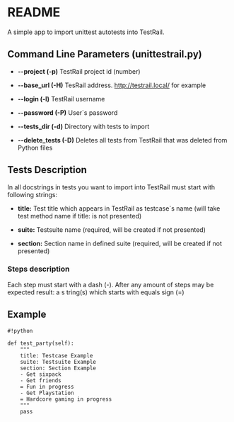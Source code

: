 # README #
A simple app to import unittest autotests into TestRail.

## Command Line Parameters (unittestrail.py) ##
* __--project (-p)__ TestRail project id (number)

* __--base_url (-H)__ TesRail address. http://testrail.local/ for example

* __--login (-l)__ TestRail username

* __--password (-P)__ User`s password

* __--tests_dir (-d)__ Directory with tests to import 

* __--delete_tests (-D)__ Deletes all tests from TestRail that was deleted from Python files

## Tests Description ##
In all docstrings in tests you want to import into TestRail must start with following strings:

* __title:__ Test title which appears in TestRail as testcase`s name (will take test method name if title: is not presented)

* __suite:__ Testsuite name (required, will be created if not presented)

* __section:__ Section name in defined suite (required, will be created if not presented)

### Steps description ###
Each step must start with a dash (-). After any amount of steps may be expected result: a s tring(s) which starts with equals sign (=)

## Example ##

```
#!python

def test_party(self):
    """
    title: Testcase Example
    suite: Testsuite Example
    section: Section Example
    - Get sixpack
    - Get friends
    = Fun in progress
    - Get Playstation
    = Hardcore gaming in progress
    """
    pass
```